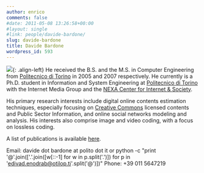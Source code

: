 ```yaml
---
author: enrico
comments: false
#date: 2011-05-08 13:26:58+00:00
#layout: single
#link: people/davide-bardone/
slug: davide-bardone
title: Davide Bardone
wordpress_id: 593
---
```


[![]({{site.baseurl}}/res/2011/05/davide150.jpg)]({{site.baseurl}}/res/2011/05/davide150.jpg){: .align-left} He received the B.S. and the M.S. in Computer Engineering from [Politecnico di Torino](http://www.polito.it) in 2005 and 2007 respectively.
He currently is a Ph.D. student in Information and System Engineering at [Politecnico di Torino](http://www.polito.it) with the Internet Media Group and the [NEXA Center for Internet & Society](http://nexa.polito.it).

His primary research interests include digital online contents estimation techniques, especially focusing on [Creative Commons](http://creativecommons.org) licensed contents and Public Sector Information, and online social networks modeling and analysis.
His interests also comprise image and video coding, with a focus on lossless coding.

A list of publications is available [here]({{site.baseurl}}/publications).

Email:
davide dot bardone at polito dot it
or
python -c "print '@'.join(['.'.join([w[::-1] for w in p.split('.')]) for p in 'edivad.enodrab@otilop.ti'.split('@')])"
Phone: +39 011 5647219

